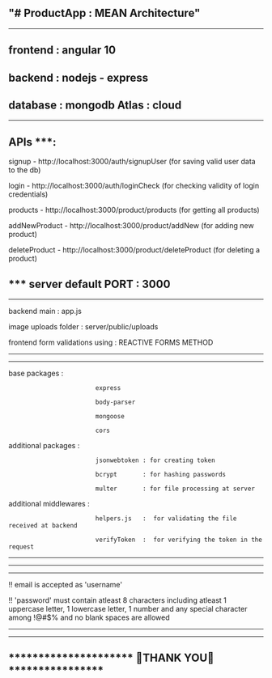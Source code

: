 "# ProductApp : MEAN Architecture" 
---------------------------------

---------------------------------------------------
frontend : angular 10
---------------------

backend : nodejs - express
--------------------------

database : mongodb Atlas : cloud
---------------------------------------------------

---------------------------------------------------

APIs ***:
---------

signup - http://localhost:3000/auth/signupUser       (for saving valid user data to the db)

login  - http://localhost:3000/auth/loginCheck      (for checking validity of login credentials)

products - http://localhost:3000/product/products   (for getting all products)

addNewProduct -  http://localhost:3000/product/addNew   (for adding new product)

deleteProduct -  http://localhost:3000/product/deleteProduct    (for deleting a product)


*** server default PORT : 3000
-----------------------------------------------------

-----------------------------------------------------

backend main         : app.js

image uploads folder : server/public/uploads

frontend form validations using : REACTIVE FORMS METHOD

-----------------------------------------------------

-----------------------------------------------------
base packages            :

                            express
                            
                            body-parser
                            
                            mongoose
                            
                            cors
                            
additional packages      :

                            jsonwebtoken : for creating token
                            
                            bcrypt       : for hashing passwords
                            
                            multer       : for file processing at server
                            

additional middlewares   :

                            helpers.js   :  for validating the file received at backend
                            
                            verifyToken  :  for verifying the token in the request
                            
-----------------------------------------------------

-----------------------------------------------------
*****************************************************
!! email is accepted as 'username'

!! 'password' must contain atleast 8 characters including atleast 1 uppercase letter,
    1 lowercase letter, 1 number and any special character among !@#$% and no blank spaces are allowed
    
-----------------------------------------------------


-----------------------------------------------------
********************* 🙂THANK YOU🙂 ****************
-----------------------------------------------------
